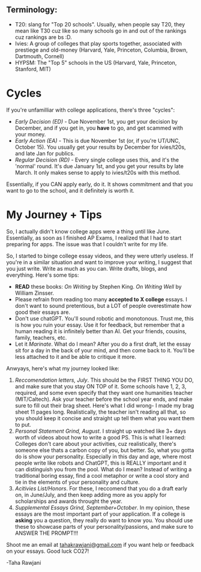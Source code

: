 ## Terminology:
- T20: slang for "Top 20 schools". Usually, when people say T20, they mean like T30 cuz like so many schools go in and out of the rankings cuz rankings are bs :D.
- Ivies: A group of colleges that play sports together, associated with prestiege and old-money (Harvard, Yale, Princeton, Columbia, Brown, Dartmouth, Cornell)
- HYPSM: The "Top 5" schools in the US (Harvard, Yale, Princeton, Stanford, MIT)

# Cycles
If you're unfamilliar with college applications, there's three "cycles":
- *Early Decision (ED)* - Due November 1st, you get your decision by December, and if you get in, you **have** to go, and get scammed with your money.
- *Early Action (EA)* - This is due November 1st (or, if you're UT/UNC, October 15). You usually get your results by December for ivies/t20s, and late Jan for publics.
- *Regular Decision (RD)* - Every single college uses this, and it's the 'normal' round. It's due January 1st, and you get your results by late March. It only makes sense to apply to ivies/t20s with this method.

Essentially, if you CAN apply early, do it. It shows commitment and that you want to go to the school, and it definitely is worth it.

# My Journey + Tips
So, I actually didn't know college apps were a thing until like June. Essentially, as soon as I finished AP Exams, I realized that I had to start preparing for apps. The issue was that I couldn't write for my life.

So, I started to binge college essay videos, and they were utterly useless. If you're in a similar situation and want to improve your writing, I suggest that you just write. Write as much as you can. Write drafts, blogs, and everything. Here's some tips:
- **READ** these books: *On Writing* by Stephen King. *On Writing Well* by William Zinsser.
- Please refrain from reading too many **accepted to X college** essays. I don't want to sound pretentious, but a LOT of people overestimate how good their essays are.
- Don't use chatGPT. You'll sound robotic and monotonous. Trust me, this is how you ruin your essay. Use it for feedback, but remember that a human reading it is infinitely better than AI. Get your friends, cousins, family, teachers, etc.
- Let it *Marinate*. What do I mean? After you do a first draft, let the essay sit for a day in the back of your mind, and then come back to it. You'll be less attached to it and be able to critique it more.

Anwyays, here's what my journey looked like:
1. *Reccomendation letters, July*. This should be the FIRST THING YOU DO, and make sure that you stay ON TOP of it. Some schools have 1, 2, 3, required, and some even specify that they want one humanities teacher (MIT/Caltech). Ask your teacher before the school year ends, and make sure to fill out their brag sheet. Here's what I did wrong- I made my brag sheet 11 pages long. Realistically, the teacher isn't reading all that, so you should keep it concise and straight up tell them what you want them to put.
2. *Personal Statement Grind, August*. I straight up watched like 3+ days worth of videos about how to write a good PS. This is what I learned: Colleges don't care about your activities, cuz realistically, there's someone else thats a carbon copy of you, but better. So, what you gotta do is show your personality. Especially in this day and age, where most people write like robots and ChatGPT, this is REALLY important and it can distinguish you from the pool. What do I mean? Instead of writing a traditional boring essay, find a cool metaphor or write a cool story and tie in the elements of your personality and culture.
3. *Acitivies List/Honors*. For these, I reccomend that you do a draft early on, in June/July, and then keep adding more as you apply for scholarships and awards throught the year. 
4. *Supplemental Essays Grind, September+October*. In my opinion, these essays are the most important part of your application. If a college is **asking** you a question, they really do want to know you. You should use these to showcase parts of your personality/passions, and make sure to ANSWER THE PROMPT!!!

Shoot me an email at [tahakrawjani@gmail.com](tahakrawjani@gmail.com) if you want help or feedback on your essays. Good luck CO27!

-Taha Rawjani